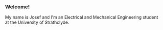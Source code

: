 ### Welcome!

My name is Josef and I'm an Electrical and Mechanical Engineering student at the University of Strathclyde.
